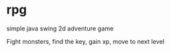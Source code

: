 # rpg

simple java swing 2d adventure game

Fight monsters, find the key, gain xp, move to next level
